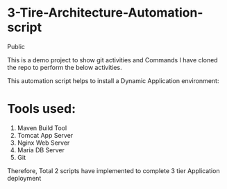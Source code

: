 # 3-Tire-Architecture-Automation-script
Public

This is a demo project  to show git activities and Commands 
I have cloned the repo to perform the below activities.

This automation script helps to install a Dynamic Application environment:

# Tools used:
   1. Maven Build Tool
   2. Tomcat App Server
   3. Nginx Web Server
   4. Maria DB Server
   5. Git

Therefore, Total 2 scripts have implemented to complete 3 tier Application deployment

